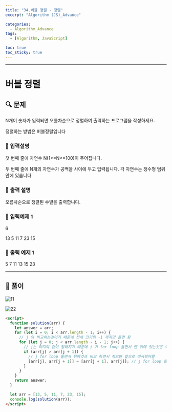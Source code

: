 ```yaml
---
title: "34.버블 정렬 - 정렬"
excerpt: "Algorithm (JS)_Advance"

categories:
  - Algorithm_Advance
tags:
  - [Algorithm, JavaScript]

toc: true
toc_sticky: true
---
```


---

# 버블 정렬

## 🔍 문제

N개이 숫자가 입력되면 오름차순으로 정렬하여 출력하는 프로그램을 작성하세요.

정렬하는 방법은 버블정렬입니다

### 🔹 입력설명

첫 번째 줄에 자연수 N(1<=N<=100)이 주어집니다.

두 번째 줄에 N개의 자연수가 공백을 사이에 두고 입력됩니다. 각 자연수는 정수형 범위 안에 있습니다

### 🔹 출력 설명

오름차순으로 정렬된 수열을 출력합니다.

### 🔹 입력예제 1

6

13 5 11 7 23 15

### 🔹 출력 예제 1

5 7 11 13 15 23

---

## 📌 풀이

![11](https://user-images.githubusercontent.com/28912774/118575205-dfb95100-b7c0-11eb-85e0-d96088091054.jpg)

![22](https://user-images.githubusercontent.com/28912774/118573650-f316ed00-b7bd-11eb-8faf-c365e349d1fd.jpg)

```html
<script>
  function solution(arr) {
    let answer = arr;
    for (let i = 0; i < arr.length - 1; i++) {
      // j 와 비교하는것이기 때문에 전체 크기의 -1 까지만 돌면 됨
      for (let j = 0; j < arr.length - i - 1; j++) {
        // j는 마지막 값이 정해지기 때문에 j 가 for loop 돌면서 맨 뒤에 있는것은 이미 정해져서 픽스 되었기 때문에 비교 할 필요는 없음
        if (arr[j] > arr[j + 1]) {
          // j for loop 돌면서 뒤에것과 비교 하면서 작으면 앞으로 바꿔줘야함
          [arr[j], arr[j + 1]] = [arr[j + 1], arr[j]]; // j for loop 돌때마다 바꿔 줘야 하니까 성능상에는 좋지는 않다
        }
      }
    }
    return answer;
  }

  let arr = [13, 5, 11, 7, 23, 15];
  console.log(solution(arr));
</script>
```
